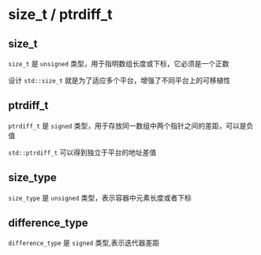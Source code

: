 # size_t / ptrdiff_t

## size_t

`size_t` 是 `unsigned` 类型，用于指明数组长度或下标，它必须是一个正数

设计 `std::size_t` 就是为了适应多个平台，增强了不同平台上的可移植性

## ptrdiff_t

`ptrdiff_t` 是 `signed` 类型，用于存放同一数组中两个指针之间的差距，可以是负值

`std::ptrdiff_t` 可以得到独立于平台的地址差值

## size_type

`size_type` 是 `unsigned` 类型，表示容器中元素长度或者下标

## difference_type

`difference_type` 是 `signed` 类型,表示迭代器差距